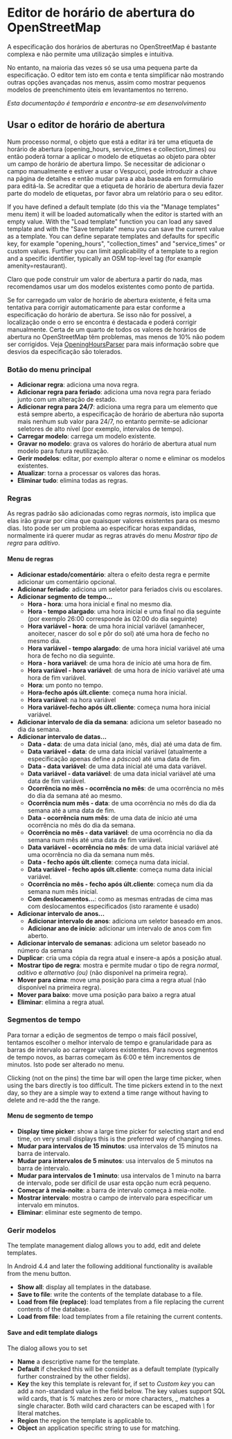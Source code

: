 # Editor de horário de abertura do OpenStreetMap

A especificação dos horários de aberturas no OpenStreetMap é bastante complexa e não permite uma utilização simples e intuitiva.

No entanto, na maioria das vezes só se usa uma pequena parte da especificação. O editor tem isto em conta e tenta simplificar não mostrando outras opções avançadas nos menus, assim como mostrar pequenos modelos de preenchimento úteis em levantamentos no terreno.

_Esta documentação é temporária e encontra-se em desenvolvimento_

## Usar o editor de horário de abertura

Num processo normal, o objeto que está a editar irá ter uma etiqueta de horário de abertura (opening_hours, service_times e collection_times) ou então poderá tornar a aplicar o modelo de etiquetas ao objeto para obter um campo de horário de abertura limpo. Se necessitar de adicionar o campo manualmente e estiver a usar o Vespucci, pode introduzir a chave na página de detalhes e então mudar para a aba baseada em formulário para editá-la. Se acreditar que a etiqueta de horário de abertura devia fazer parte do modelo de etiquetas, por favor abra um relatório para o seu editor.

If you have defined a default template (do this via the "Manage templates" menu item) it will be loaded automatically when the editor is started with an empty value. With the "Load template" function you can load any saved template and with the "Save template" menu you can save the current value as a template. You can define separate templates and defaults for specific key, for example "opening_hours", "collection_times" and "service_times" or custom values. Further you can limit applicability of a template to a region and a specific identifier, typically an OSM top-level tag (for example amenity=restaurant). 

Claro que pode construir um valor de abertura a partir do nada, mas recomendamos usar um dos modelos existentes como ponto de partida.

Se for carregado um valor de horário de abertura existente, é feita uma tentativa para corrigir automaticamente para estar conforme a especificação do horário de abertura. Se isso não for possível, a localização onde o erro se encontra é destacada e poderá corrigir manualmente. Certa de um quarto de todos os valores de horários de abertura no OpenStreetMap têm problemas, mas menos de 10% não podem ser corrigidos. Veja [OpeningHoursParser](https://github.com/simonpoole/OpeningHoursParser) para mais informação sobre que desvios da especificação são tolerados.

### Botão do menu principal

* __Adicionar regra__: adiciona uma nova regra.
* __Adicionar regra para feriado__: adiciona uma nova regra para feriado junto com um alteração de estado.
* __Adicionar regra para 24/7__: adiciona uma regra para um elemento que está sempre aberto, a especificação de horário de abertura não suporta mais nenhum sub valor para 24/7, no entanto permite-se adicionar seletores de alto nível (por exemplo, intervalos de tempo).
* __Carregar modelo__: carrega um modelo existente.
* __Gravar no modelo__: grava os valores do horário de abertura atual num modelo para futura reutilização.
* __Gerir modelos__: editar, por exemplo alterar o nome e eliminar os modelos existentes.
* __Atualizar__: torna a processar os valores das horas.
* __Eliminar tudo__: elimina todas as regras.

### Regras

As regras padrão são adicionadas como regras _normais_, isto implica que elas irão gravar por cima que quaisquer valores existentes para os mesmo dias. Isto pode ser um problema ao especificar horas expandidas, normalmente irá querer mudar as regras através do menu _Mostrar tipo de regra_ para _aditivo_.

#### Menu de regras

* __Adicionar estado/comentário__: altera o efeito desta regra e permite adicionar um comentário opcional.
* __Adicionar feriado__: adiciona um seletor para feriados civis ou escolares.
* __Adicionar segmento de tempo...__
    * __Hora - hora__: uma hora inicial e final no mesmo dia.
    * __Hora - tempo alargado__: uma hora inicial e uma final no dia seguinte (por exemplo 26:00 corresponde às 02:00 do dia seguinte)
    * __Hora variável - hora__: de uma hora inicial variável (amanhecer, anoitecer, nascer do sol e pôr do sol) até uma hora de fecho no mesmo dia.
    * __Hora variável - tempo alargado__: de uma hora inicial variável até uma hora de fecho no dia seguinte.
    * __Hora - hora variável__: de uma hora de início até uma hora de fim.
    * __Hora variável - hora variável__: de uma hora de início variável até uma hora de fim variável.
    * __Hora__: um ponto no tempo.
    * __Hora-fecho após últ.cliente__: começa numa hora inicial.
    * __Hora variável__: na hora variável
    * __Hora variável-fecho após últ.cliente__: começa numa hora inicial variável.
* __Adicionar intervalo de dia da semana__: adiciona um seletor baseado no dia da semana.
* __Adicionar intervalo de datas...__
    * __Data - data__: de uma data inicial (ano, mês, dia) até uma data de fim.
    * __Data variável - data__: de uma data inicial variável (atualmente a especificação apenas define a _páscoa_) até uma data de fim.
    * __Data - data variável__: de uma data inicial até uma data variável.
    * __Data variável - data variável__: de uma data inicial variável até uma data de fim variável.
    * __Ocorrência no mês - ocorrência no mês__: de uma ocorrência no mês do dia da semana até ao mesmo.
    * __Ocorrência num mês - data__: de uma ocorrência no mês do dia da semana até a uma data de fim.
    * __Data - ocorrência num mês__: de uma data de início até uma ocorrência no mês do dia da semana.
    * __Ocorrência no mês - data variável__: de uma ocorrência no dia da semana num mês até uma data de fim variável.
    * __Data variável - ocorrência no mês__: de uma data inicial variável até uma ocorrência no dia da semana num mês.
    * __Data - fecho após últ.cliente__: começa numa data inicial.
    * __Data variável - fecho após últ.cliente__: começa numa data inicial variável.
    * __Ocorrência no mês - fecho após últ.cliente__: começa num dia da semana num mês inicial.
    * __Com deslocamentos...__: como as mesmas entradas de cima mas com deslocamentos especificados (isto raramente é usado)
* __Adicionar intervalo de anos...__    
    * __Adicionar intervalo de anos__: adiciona um seletor baseado em anos.
    * __Adicionar ano de início__: adicionar um intervalo de anos com fim aberto.
* __Adicionar intervalo de semanas__: adiciona um seletor baseado no número da semana
* __Duplicar__: cria uma cópia da regra atual e insere-a após a posição atual.
* __Mostrar tipo de regra__: mostra e permite mudar o tipo de regra _normal_, _aditivo_ e _alternativo (ou)_ (não disponível na primeira regra).
* __Mover para cima__: move uma posição para cima a regra atual (não disponível na primeira regra).
* __Mover para baixo__: move uma posição para baixo a regra atual
* __Eliminar__: elimina a regra atual.

### Segmentos de tempo

Para tornar a edição de segmentos de tempo o mais fácil possível, tentamos escolher o melhor intervalo de tempo e granularidade para as barras de intervalo ao carregar valores existentes. Para novos segmentos de tempo novos, as barras começam às 6:00 e têm incrementos de  minutos. Isto pode ser alterado no menu.

Clicking (not on the pins) the time bar will open the large time picker, when using the bars directly is too difficult. The time pickers extend in to the next day, so they are a simple way to extend a time range without having to delete and re-add the the range.

#### Menu de segmento de tempo

* __Display time picker__: show a large time picker for selecting start and end time, on very small displays this is the preferred way of changing times.
* __Mudar para intervalos de 15 minutos__: usa intervalos de 15 minutos na barra de intervalo.
* __Mudar para intervalos de 5 minutos__: usa intervalos de 5 minutos na barra de intervalo.
* __Mudar para intervalos de 1 minuto__: usa intervalos de 1 minuto na barra de intervalo, pode ser difícil de usar esta opção num ecrã pequeno.
* __Começar à meia-noite__: a barra de intervalo começa à meia-noite.
* __Mostrar intervalo__: mostra o campo de intervalo para especificar um intervalo em minutos.
* __Eliminar__: eliminar este segmento de tempo.

### Gerir modelos

The template management dialog allows you to add, edit and delete templates.

In Android 4.4 and later the following additional functionality is available from the menu button. 

* __Show all__: display all templates in the database.
* __Save to file__: write the contents of the template database to a file.
* __Load from file (replace)__: load templates from a file replacing the current contents of the database.
* __Load from file__: load templates from a file retaining the current contents.

#### Save and edit template dialogs

The dialog allows you to set

* __Name__ a descriptive name for the template.
* __Default__ if checked this will be consider as a default template (typically further constrained by the other fields).
* __Key__ the key this template is relevant for, if set to _Custom key_ you can add a non-standard value in the field below. The key values support SQL wild cards, that is _%_ matches zero or more characters, *_* matches a single character. Both wild card characters can be escaped with _\\_ for literal matches.
* __Region__ the region the template is applicable to.
* __Object__ an application specific string to use for matching.

